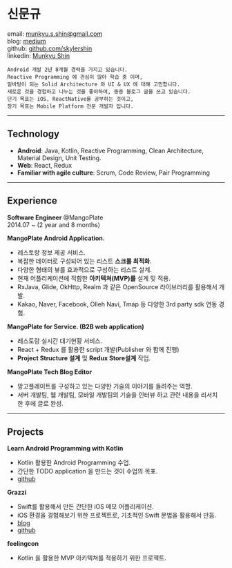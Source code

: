 # 신문규
email: munkyu.s.shin@gmail.com  
blog: [medium](https://medium.com/@Munkyu)  
github: [github.com/skylershin](github.com/skylershin)  
linkedin: [Munkyu Shin](https://www.linkedin.com/in/munkyu-shin-a4990683/)

    Android 개발 2년 8개월 경력을 가지고 있습니다.
    Reactive Programming 에 관심이 많아 학습 중 이며,
    밑바탕이 되는 Solid Architecture 와 UI & UX 에 대해 고민합니다.
    새로운 것을 경험하고 나누는 것을 좋아하여, 종종 블로그 글을 쓰고 있습니다.
    단기 목표는 iOS, ReactNative를 공부하는 것이고,
    장기 목표는 Mobile Platform 전문 개발자 입니다.
----
## Technology
  * **Android**: Java, Kotlin, Reactive Programming, Clean Architecture, Material Design, Unit Testing.
  * **Web**: React, Redux
  * **Familiar with agile culture**: Scrum, Code Review, Pair Programming

----
## Experience
**Software Engineer**  @MangoPlate  
2014.07 ~ (2 year and 8 months)  

**MangoPlate Android Application.**  
  * 레스토랑 정보 제공 서비스.
  * 복잡한 데이터로 구성되어 있는 리스트 **스크롤 최적화**.
  * 다양한 형태의 뷰를 효과적으로 구성하는 리스트 설계.
  * 현재 어플리케이션에 적합한 **아키텍쳐(MVP)를** 설계 밎 적용.
  * RxJava, Glide, OkHttp, Realm 과 같은 OpenSource 라이브러리를 활용해서 개발.
  * Kakao, Naver, Facebook, Olleh Navi, Tmap 등 다양한 3rd party sdk 연동 경험.

**MangoPlate for Service. (B2B web application)**
  * 레스토랑 실시간 대기현황 서비스.
  * React + Redux 를 활용한 script 개발(Publisher 와 함께 진행)
  * **Project Structure 설계** 및 **Redux Store설계** 작업.

**MangoPlate Tech Blog Editor**
  * 망고플레이트를 구성하고 있는 다양한 기술의 이야기를 들려주는 역할.
  * 서버 개발팀, 웹 개발팀, 모바일 개발팀의 기술을 인터뷰 하고 관련 내용을 리서치 한 후에 글로 완성.

----
## Projects
**Learn Android Programming with Kotlin**

* Kotlin 활용한 Android Programming 수업.
* 간단한 TODO application 을 만드는 것이 수업의 목표.  
* [github](https://github.com/skylershin/kotlin-android-sample)

**Grazzi**

* Swift를 활용해서 만든 간단한 iOS 메모 어플리케이션.
* iOS 환경을 경험해보기 위한 프로젝트로, 기초적인 Swift 문법을 활용해서 만듬.
* [blog](https://medium.com/@Munkyu/나의-첫-ios-application-grazzi-97ed4304e8ae#.tdsyaov2z)
* [github](https://github.com/Nexters/DailyHappy)

**feelingcon**   

* Kotlin 을 활용한 MVP 아키텍쳐를 적용하기 위한 프로젝트.

